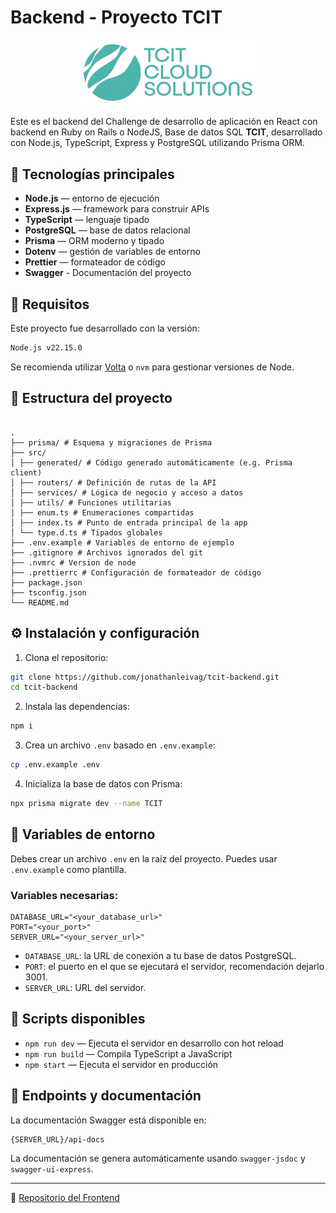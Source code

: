 # Backend - Proyecto TCIT

<p align="center">
  <img src="./logo.webp" alt="Logo TCIT" width="300"/>
</p>

Este es el backend del Challenge de desarrollo de aplicación en React con backend en Ruby on Rails o NodeJS, Base de datos SQL **TCIT**, desarrollado con Node.js, TypeScript, Express y PostgreSQL utilizando Prisma ORM.

## 🧰 Tecnologías principales

- **Node.js** — entorno de ejecución
- **Express.js** — framework para construir APIs
- **TypeScript** — lenguaje tipado
- **PostgreSQL** — base de datos relacional
- **Prisma** — ORM moderno y tipado
- **Dotenv** — gestión de variables de entorno
- **Prettier** — formateador de código
- **Swagger** - Documentación del proyecto

## 🧩 Requisitos

Este proyecto fue desarrollado con la versión:

```bash
Node.js v22.15.0
```

Se recomienda utilizar [Volta](https://volta.sh) o `nvm` para gestionar versiones de Node.

## 📁 Estructura del proyecto

```

.
├── prisma/ # Esquema y migraciones de Prisma
├── src/
│ ├── generated/ # Código generado automáticamente (e.g. Prisma client)
│ ├── routers/ # Definición de rutas de la API
│ ├── services/ # Lógica de negocio y acceso a datos
│ ├── utils/ # Funciones utilitarias
│ ├── enum.ts # Enumeraciones compartidas
│ ├── index.ts # Punto de entrada principal de la app
│ └── type.d.ts # Tipados globales
├── .env.example # Variables de entorno de ejemplo
├── .gitignore # Archivos ignorados del git
├── .nvmrc # Version de node
├── .prettierrc # Configuración de formateador de código
├── package.json
├── tsconfig.json
└── README.md

```

## ⚙️ Instalación y configuración

1. Clona el repositorio:

```bash
git clone https://github.com/jonathanleivag/tcit-backend.git
cd tcit-backend
```

2. Instala las dependencias:

```bash
npm i
```

3. Crea un archivo `.env` basado en `.env.example`:

```bash
cp .env.example .env
```

4. Inicializa la base de datos con Prisma:

```bash
npx prisma migrate dev --name TCIT
```

## 📄 Variables de entorno

Debes crear un archivo `.env` en la raíz del proyecto. Puedes usar `.env.example` como plantilla.

### Variables necesarias:

```env
DATABASE_URL="<your_database_url>"
PORT="<your_port>"
SERVER_URL="<your_server_url>"

```

- `DATABASE_URL`: la URL de conexión a tu base de datos PostgreSQL.
- `PORT`: el puerto en el que se ejecutará el servidor, recomendación dejarlo 3001.
- `SERVER_URL`: URL del servidor.

## 🚀 Scripts disponibles

- `npm run dev` — Ejecuta el servidor en desarrollo con hot reload
- `npm run build` — Compila TypeScript a JavaScript
- `npm start` — Ejecuta el servidor en producción

## 🧪 Endpoints y documentación

La documentación Swagger está disponible en:

```
{SERVER_URL}/api-docs
```

La documentación se genera automáticamente usando `swagger-jsdoc` y `swagger-ui-express`.

---

🔗 [Repositorio del Frontend](https://github.com/jonathanleivag/tcit-frontend.git)
